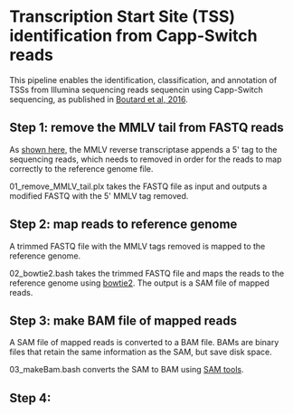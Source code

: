 # Transcription Start Site (TSS) identification from Capp-Switch reads
This pipeline enables the identification, classification, and annotation of TSSs from Illumina sequencing reads sequencin using Capp-Switch sequencing, as published in [Boutard et al, 2016](https://www.nature.com/articles/ncomms13783).  

## Step 1: remove the MMLV tail from FASTQ reads

As [shown here](https://www.nature.com/articles/ncomms13783/figures/1), the MMLV reverse transcriptase appends a 5' tag to the sequencing reads, which needs to removed in order for the reads to map correctly to the reference genome file.

01_remove_MMLV_tail.plx takes the FASTQ file as input and outputs a modified FASTQ with the 5' MMLV tag removed.

## Step 2: map reads to reference genome

A trimmed FASTQ file with the MMLV tags removed is mapped to the reference genome.

02_bowtie2.bash takes the trimmed FASTQ file and maps the reads to the reference genome using [bowtie2](http://bowtie-bio.sourceforge.net/bowtie2/index.shtml). The output is a SAM file of mapped reads.

## Step 3: make BAM file of mapped reads

A SAM file of mapped reads is converted to a BAM file. BAMs are binary files that retain the same information as the SAM, but save disk space.

03_makeBam.bash converts the SAM to BAM using [SAM tools](http://www.htslib.org/doc/samtools-view.html).

## Step 4:  

